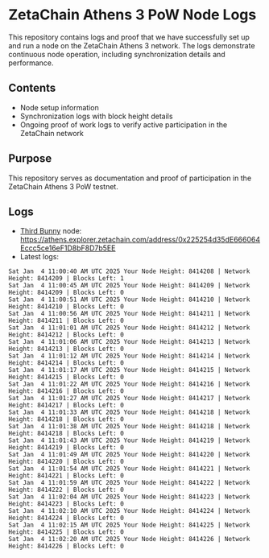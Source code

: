 # ZetaChain Athens 3 PoW Node Logs
This repository contains logs and proof that we have successfully set up and run a node on the ZetaChain Athens 3 network. The logs demonstrate continuous node operation, including synchronization details and performance.

## Contents
- Node setup information
- Synchronization logs with block height details
- Ongoing proof of work logs to verify active participation in the ZetaChain network

## Purpose
This repository serves as documentation and proof of participation in the ZetaChain Athens 3 PoW testnet.

## Logs

- [Third Bunny](https://thirdbunny.xyz/) node: https://athens.explorer.zetachain.com/address/0x225254d35dE666064Eccc5ce16eF1D8bF8D7b5EE
- Latest logs:
```
Sat Jan  4 11:00:40 AM UTC 2025 Your Node Height: 8414208 | Network Height: 8414209 | Blocks Left: 1
Sat Jan  4 11:00:45 AM UTC 2025 Your Node Height: 8414209 | Network Height: 8414209 | Blocks Left: 0
Sat Jan  4 11:00:51 AM UTC 2025 Your Node Height: 8414210 | Network Height: 8414210 | Blocks Left: 0
Sat Jan  4 11:00:56 AM UTC 2025 Your Node Height: 8414211 | Network Height: 8414211 | Blocks Left: 0
Sat Jan  4 11:01:01 AM UTC 2025 Your Node Height: 8414212 | Network Height: 8414212 | Blocks Left: 0
Sat Jan  4 11:01:06 AM UTC 2025 Your Node Height: 8414213 | Network Height: 8414213 | Blocks Left: 0
Sat Jan  4 11:01:12 AM UTC 2025 Your Node Height: 8414214 | Network Height: 8414214 | Blocks Left: 0
Sat Jan  4 11:01:17 AM UTC 2025 Your Node Height: 8414215 | Network Height: 8414215 | Blocks Left: 0
Sat Jan  4 11:01:22 AM UTC 2025 Your Node Height: 8414216 | Network Height: 8414216 | Blocks Left: 0
Sat Jan  4 11:01:27 AM UTC 2025 Your Node Height: 8414217 | Network Height: 8414217 | Blocks Left: 0
Sat Jan  4 11:01:33 AM UTC 2025 Your Node Height: 8414218 | Network Height: 8414218 | Blocks Left: 0
Sat Jan  4 11:01:38 AM UTC 2025 Your Node Height: 8414218 | Network Height: 8414218 | Blocks Left: 0
Sat Jan  4 11:01:43 AM UTC 2025 Your Node Height: 8414219 | Network Height: 8414219 | Blocks Left: 0
Sat Jan  4 11:01:49 AM UTC 2025 Your Node Height: 8414220 | Network Height: 8414220 | Blocks Left: 0
Sat Jan  4 11:01:54 AM UTC 2025 Your Node Height: 8414221 | Network Height: 8414221 | Blocks Left: 0
Sat Jan  4 11:01:59 AM UTC 2025 Your Node Height: 8414222 | Network Height: 8414222 | Blocks Left: 0
Sat Jan  4 11:02:04 AM UTC 2025 Your Node Height: 8414223 | Network Height: 8414223 | Blocks Left: 0
Sat Jan  4 11:02:10 AM UTC 2025 Your Node Height: 8414224 | Network Height: 8414224 | Blocks Left: 0
Sat Jan  4 11:02:15 AM UTC 2025 Your Node Height: 8414225 | Network Height: 8414225 | Blocks Left: 0
Sat Jan  4 11:02:20 AM UTC 2025 Your Node Height: 8414226 | Network Height: 8414226 | Blocks Left: 0
```
